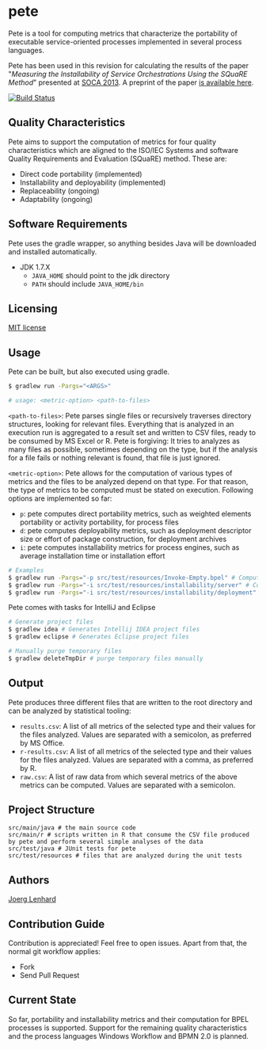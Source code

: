 # pete

Pete is a tool for computing metrics that characterize the portability of executable service-oriented processes implemented in several process languages. 

Pete has been used in this revision for calculating the results of the paper "*Measuring the Installability of Service Orchestrations Using the SQuaRE Method*" presented at [SOCA 2013](http://conferences.computer.org/soca/).
A preprint of the paper [is available here](http://www.uni-bamberg.de/pi/bereich/forschung/publikationen/13-08-harrer-lenhard-wirtz/).


[![Build Status](https://travis-ci.org/lenhard/pete.png?branch=master)](https://travis-ci.org/lenhard/pete)

## Quality Characteristics
Pete aims to support the computation of metrics for four quality characteristics which are aligned to the ISO/IEC Systems and software Quality Requirements and Evaluation (SQuaRE) method. These are:
* Direct code portability (implemented)
* Installability and deployability (implemented)
* Replaceability (ongoing)
* Adaptability (ongoing)

## Software Requirements
Pete uses the gradle wrapper, so anything besides Java will be downloaded and installed automatically.
- JDK 1.7.X
  - `JAVA_HOME` should point to the jdk directory
  - `PATH` should include `JAVA_HOME/bin`
  
## Licensing
[MIT license](http://opensource.org/licenses/MIT)

## Usage
Pete can be built, but also executed using gradle.
```bash
$ gradlew run -Pargs="<ARGS>"

# usage: <metric-option> <path-to-files>
```
`<path-to-files>`: Pete parses single files or recursively traverses directory structures, looking for relevant files. Everything that is analyzed in an execution run is aggregated to a result set and written to CSV files, ready to be consumed by MS Excel or R. Pete is forgiving: It tries to analyzes as many files as possible, sometimes depending on the type, but if the analysis for a file fails or nothing relevant is found, that file is just ignored.

`<metric-option>`: Pete allows for the computation of various types of metrics and the files to be analyzed depend on that type. For that reason, the type of metrics to be computed must be stated on execution. Following options are implemented so far:
* `p`: pete computes direct portability metrics, such as weighted elements portability or activity portability, for process files
* `d`: pete computes deployability metrics, such as deployment descriptor size or effort of package construction, for deployment archives
* `i`: pete computes installability metrics for process engines, such as average installation time or installation effort

```bash
# Examples
$ gradlew run -Pargs="-p src/test/resources/Invoke-Empty.bpel" # Compute portability metrics for a process from the test directory
$ gradlew run -Pargs="-i src/test/resources/installability/server" # Compute installability metrics from all files of a specific test directory 
$ gradlew run -Pargs="-i src/test/resources/installability/deployment" # Compute deployability metrics from all files of a specific test directory 
```
Pete comes with tasks for IntelliJ and Eclipse
```bash
# Generate project files 
$ gradlew idea # Generates Intellij IDEA project files
$ gradlew eclipse # Generates Eclipse project files

# Manually purge temporary files
$ gradlew deleteTmpDir # purge temporary files manually
```

## Output

Pete produces three different files that are written to the root directory and can be analyzed by statistical tooling:
- `results.csv`: A list of all metrics of the selected type and their values for the files analyzed. Values are separated with a semicolon, as preferred by MS Office.
- `r-results.csv`: A list of all metrics of the selected type and their values for the files analyzed. Values are separated with a comma, as preferred by R.
- `raw.csv`: A list of raw data from which several metrics of the above metrics can be computed. Values are separated with a semicolon.

## Project Structure

    src/main/java # the main source code
    src/main/r # scripts written in R that consume the CSV file produced by pete and perform several simple analyses of the data
    src/test/java # JUnit tests for pete
    src/test/resources # files that are analyzed during the unit tests


## Authors 

[Joerg Lenhard](http://www.uni-bamberg.de/pi/team/lenhard-joerg/)

## Contribution Guide
Contribution is appreciated! Feel free to open issues. Apart from that, the normal git workflow applies:

- Fork
- Send Pull Request

## Current State
So far, portability and installability metrics and their computation for BPEL processes is supported. Support for the remaining quality characteristics and the process languages Windows Workflow and BPMN 2.0 is planned.

